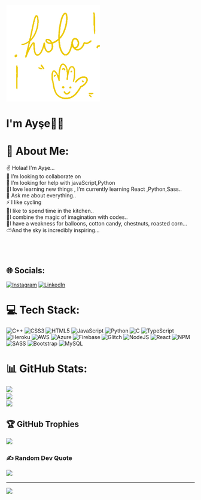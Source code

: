 <img src="https://github.com/Melkitaulamunn/Melkitaulamunn/blob/main/Lucdamienga%20Giflucdamienga%20Sticker%20-%20Lucdamienga%20Giflucdamienga%20Hola%20-%20Discover%20%26%20Share%20GIFs.gif" width="250px">
<h1> I'm Ayşe🎈🙃 </h1>

# 💫 About Me:
✌ Holaa! I'm Ayşe...<br>👻 I’m looking to collaborate on<br>👀 I’m looking for help with javaScript,Python<br>🌱I love learning new things , I’m currently learning React ,Python,Sass..<br>💬 Ask me about everything..<br>⚡ I like cycling<br>🎃I like to spend time in the kitchen..<br>💭I combine the magic of imagination with codes..<br>🎈I have a weakness for balloons, cotton candy, chestnuts, roasted corn...<br>⛅And the sky is incredibly inspiring...<br><br><br><br>


## 🌐 Socials:
[![Instagram](https://img.shields.io/badge/Instagram-%23E4405F.svg?logo=Instagram&logoColor=white)](https://instagram.com/harmonygrancer) [![LinkedIn](https://img.shields.io/badge/LinkedIn-%230077B5.svg?logo=linkedin&logoColor=white)](https://linkedin.com/in/aysche17) 

# 💻 Tech Stack:
![C++](https://img.shields.io/badge/c++-%2300599C.svg?style=for-the-badge&logo=c%2B%2B&logoColor=white) ![CSS3](https://img.shields.io/badge/css3-%231572B6.svg?style=for-the-badge&logo=css3&logoColor=white) ![HTML5](https://img.shields.io/badge/html5-%23E34F26.svg?style=for-the-badge&logo=html5&logoColor=white) ![JavaScript](https://img.shields.io/badge/javascript-%23323330.svg?style=for-the-badge&logo=javascript&logoColor=%23F7DF1E) ![Python](https://img.shields.io/badge/python-3670A0?style=for-the-badge&logo=python&logoColor=ffdd54) ![C](https://img.shields.io/badge/c-%2300599C.svg?style=for-the-badge&logo=c&logoColor=white) ![TypeScript](https://img.shields.io/badge/typescript-%23007ACC.svg?style=for-the-badge&logo=typescript&logoColor=white) ![Heroku](https://img.shields.io/badge/heroku-%23430098.svg?style=for-the-badge&logo=heroku&logoColor=white) ![AWS](https://img.shields.io/badge/AWS-%23FF9900.svg?style=for-the-badge&logo=amazon-aws&logoColor=white) ![Azure](https://img.shields.io/badge/azure-%230072C6.svg?style=for-the-badge&logo=azure-devops&logoColor=white) ![Firebase](https://img.shields.io/badge/firebase-%23039BE5.svg?style=for-the-badge&logo=firebase) ![Glitch](https://img.shields.io/badge/glitch-%233333FF.svg?style=for-the-badge&logo=glitch&logoColor=white) ![NodeJS](https://img.shields.io/badge/node.js-6DA55F?style=for-the-badge&logo=node.js&logoColor=white) ![React](https://img.shields.io/badge/react-%2320232a.svg?style=for-the-badge&logo=react&logoColor=%2361DAFB) ![NPM](https://img.shields.io/badge/NPM-%23000000.svg?style=for-the-badge&logo=npm&logoColor=white) ![SASS](https://img.shields.io/badge/SASS-hotpink.svg?style=for-the-badge&logo=SASS&logoColor=white) ![Bootstrap](https://img.shields.io/badge/bootstrap-%23563D7C.svg?style=for-the-badge&logo=bootstrap&logoColor=white) ![MySQL](https://img.shields.io/badge/mysql-%2300f.svg?style=for-the-badge&logo=mysql&logoColor=white)
# 📊 GitHub Stats:
![](https://github-readme-stats.vercel.app/api?username=Melkitaulamunn&theme=default&hide_border=false&include_all_commits=false&count_private=false)<br/>
![](https://github-readme-streak-stats.herokuapp.com/?user=Melkitaulamunn&theme=default&hide_border=false)<br/>
![](https://github-readme-stats.vercel.app/api/top-langs/?username=Melkitaulamunn&theme=default&hide_border=false&include_all_commits=false&count_private=false&layout=compact)

## 🏆 GitHub Trophies
![](https://github-profile-trophy.vercel.app/?username=Melkitaulamunn&theme=chalk&no-frame=true&no-bg=false&margin-w=4)

### ✍️ Random Dev Quote
![](https://quotes-github-readme.vercel.app/api?type=horizontal&theme=dark)

---
[![](https://visitcount.itsvg.in/api?id=Melkitaulamunn&icon=0&color=3)](https://visitcount.itsvg.in)
